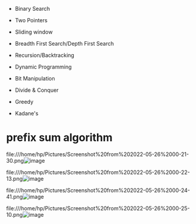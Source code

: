 * Binary Search

* Two Pointers

* Sliding window

* Breadth First Search/Depth First Search

* Recursion/Backtracking

* Dynamic Programming

* Bit Manipulation

* Divide & Conquer

* Greedy

* Kadane's


# prefix sum algorithm
file:///home/hp/Pictures/Screenshot%20from%202022-05-26%2000-21-30.png![image](https://user-images.githubusercontent.com/93143005/170347392-86095450-1212-43a7-ba4e-d58a982f7d5e.png)

file:///home/hp/Pictures/Screenshot%20from%202022-05-26%2000-22-13.png![image](https://user-images.githubusercontent.com/93143005/170347483-48458a5c-d977-426b-ac6a-602850704af4.png)

file:///home/hp/Pictures/Screenshot%20from%202022-05-26%2000-24-41.png![image](https://user-images.githubusercontent.com/93143005/170347560-e6597516-a11f-460b-9ed0-a9569c370765.png)

file:///home/hp/Pictures/Screenshot%20from%202022-05-26%2000-25-10.png![image](https://user-images.githubusercontent.com/93143005/170347597-372f160b-7e13-4fa4-9448-80452420bd1d.png)
